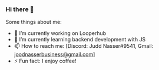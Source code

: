 ### Hi there 👋

Some things about me:

- 🔭 I’m currently working on Looperhub
- 🌱 I’m currently learning backend development with JS
- 📫 How to reach me: [Discord: Judd Nasser#9541, Gmail: joodnasserbusiness@gmail.com]
- ⚡ Fun fact: I enjoy coffee!

